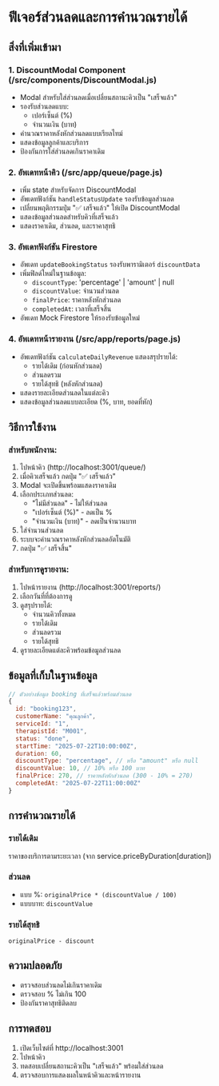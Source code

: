 # ฟีเจอร์ส่วนลดและการคำนวณรายได้

## สิ่งที่เพิ่มเข้ามา

### 1. DiscountModal Component (/src/components/DiscountModal.js)
- Modal สำหรับใส่ส่วนลดเมื่อเปลี่ยนสถานะคิวเป็น "เสร็จแล้ว"
- รองรับส่วนลดแบบ:
  - เปอร์เซ็นต์ (%)
  - จำนวนเงิน (บาท)
- คำนวณราคาหลังหักส่วนลดแบบเรียลไทม์
- แสดงข้อมูลลูกค้าและบริการ
- ป้องกันการใส่ส่วนลดเกินราคาเดิม

### 2. อัพเดทหน้าคิว (/src/app/queue/page.js)
- เพิ่ม state สำหรับจัดการ DiscountModal
- อัพเดทฟังก์ชัน `handleStatusUpdate` รองรับข้อมูลส่วนลด
- เปลี่ยนพฤติกรรมปุ่ม "✅ เสร็จแล้ว" ให้เปิด DiscountModal
- แสดงข้อมูลส่วนลดสำหรับคิวที่เสร็จแล้ว
- แสดงราคาเดิม, ส่วนลด, และราคาสุทธิ

### 3. อัพเดทฟังก์ชัน Firestore
- อัพเดท `updateBookingStatus` รองรับพารามิเตอร์ `discountData`
- เพิ่มฟิลด์ใหม่ในฐานข้อมูล:
  - `discountType`: 'percentage' | 'amount' | null
  - `discountValue`: จำนวนส่วนลด
  - `finalPrice`: ราคาหลังหักส่วนลด
  - `completedAt`: เวลาที่เสร็จสิ้น
- อัพเดท Mock Firestore ให้รองรับข้อมูลใหม่

### 4. อัพเดทหน้ารายงาน (/src/app/reports/page.js)
- อัพเดทฟังก์ชัน `calculateDailyRevenue` แสดงสรุปรายได้:
  - รายได้เดิม (ก่อนหักส่วนลด)
  - ส่วนลดรวม
  - รายได้สุทธิ (หลังหักส่วนลด)
- แสดงรายละเอียดส่วนลดในแต่ละคิว
- แสดงข้อมูลส่วนลดแบบละเอียด (%, บาท, ยอดที่หัก)

## วิธีการใช้งาน

### สำหรับพนักงาน:
1. ไปหน้าคิว (http://localhost:3001/queue/)
2. เมื่อคิวเสร็จแล้ว กดปุ่ม "✅ เสร็จแล้ว"
3. Modal จะเปิดขึ้นพร้อมแสดงราคาเดิม
4. เลือกประเภทส่วนลด:
   - "ไม่มีส่วนลด" - ไม่ให้ส่วนลด
   - "เปอร์เซ็นต์ (%)" - ลดเป็น %
   - "จำนวนเงิน (บาท)" - ลดเป็นจำนวนบาท
5. ใส่จำนวนส่วนลด
6. ระบบจะคำนวณราคาหลังหักส่วนลดอัตโนมัติ
7. กดปุ่ม "✅ เสร็จสิ้น"

### สำหรับการดูรายงาน:
1. ไปหน้ารายงาน (http://localhost:3001/reports/)
2. เลือกวันที่ที่ต้องการดู
3. ดูสรุปรายได้:
   - จำนวนคิวทั้งหมด
   - รายได้เดิม
   - ส่วนลดรวม
   - รายได้สุทธิ
4. ดูรายละเอียดแต่ละคิวพร้อมข้อมูลส่วนลด

## ข้อมูลที่เก็บในฐานข้อมูล

```javascript
// ตัวอย่างข้อมูล booking ที่เสร็จแล้วพร้อมส่วนลด
{
  id: "booking123",
  customerName: "คุณลูกค้า",
  serviceId: "1",
  therapistId: "M001",
  status: "done",
  startTime: "2025-07-22T10:00:00Z",
  duration: 60,
  discountType: "percentage", // หรือ "amount" หรือ null
  discountValue: 10, // 10% หรือ 100 บาท
  finalPrice: 270, // ราคาหลังหักส่วนลด (300 - 10% = 270)
  completedAt: "2025-07-22T11:00:00Z"
}
```

## การคำนวณรายได้

### รายได้เดิม
ราคาของบริการตามระยะเวลา (จาก service.priceByDuration[duration])

### ส่วนลด
- แบบ %: `originalPrice * (discountValue / 100)`
- แบบบาท: `discountValue`

### รายได้สุทธิ
`originalPrice - discount`

## ความปลอดภัย
- ตรวจสอบส่วนลดไม่เกินราคาเดิม
- ตรวจสอบ % ไม่เกิน 100
- ป้องกันราคาสุทธิติดลบ

## การทดสอบ
1. เปิดเว็บไซต์ที่ http://localhost:3001
2. ไปหน้าคิว
3. ทดสอบเปลี่ยนสถานะคิวเป็น "เสร็จแล้ว" พร้อมใส่ส่วนลด
4. ตรวจสอบการแสดงผลในหน้าคิวและหน้ารายงาน
